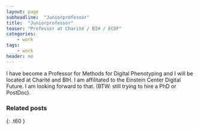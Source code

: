 ```yaml
---
layout: page
subheadline:  "Juniorprofessor"
title:  "Juniorprofessor"
teaser: "Professor at Charité / BIH / ECDF"
categories:
    - work
tags:
    - work
header: no
---
```


I have become a Professor for Methods for Digital Phenotyping and I will be located at Charité and BIH. I am affilitated to the Einstein Center Digital Future. I am looking forward to that. (BTW: still trying to hire a PhD or PostDoc).

### Related posts
{: .t60 }

